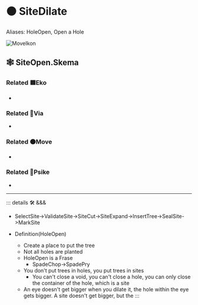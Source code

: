 # 🟠 <move>SiteDilate</move>

Aliases: HoleOpen, Open a Hole

![MoveIkon](/Move/Move_Ikon.png)

## 🕸 SiteOpen.Skema

### Related 🟩<eko>Eko</eko>

-

### Related 🔻<via>Via</via>

-

### Related 🟠<move>Move</move>

-

### Related 💜<psike>Psike</psike>

-

---

<!-- =================================================== -->
<!-- =================================================== -->
<!-- =================================================== -->
<!-- =================================================== -->
<!-- =================================================== -->
::: details 🛠 <dev>&&&</dev>

- SelectSite->ValidateSite->SiteCut->SiteExpand->InsertTree->SealSite->MarkSite

- Definition(HoleOpen)
    - Create a place to put the tree
    - Not all holes are planted
    - HoleOpen is a Frase
        - SpadeChop->SpadePry
    - You don't put trees in holes, you put trees in sites
        - You can't close a void, you can't close a hole, you can only close the container of the hole, which is a site
    - An eye doesn't get bigger when you dilate it, the hole within the eye gets bigger. A site doesn't get bigger, but the
:::
